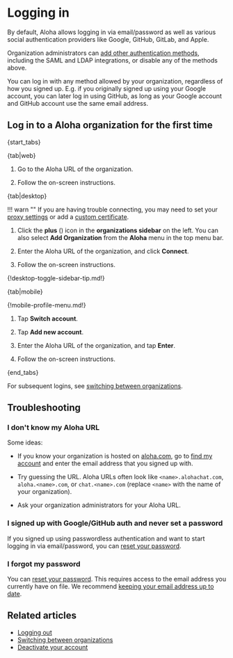 # Logging in

By default, Aloha allows logging in via email/password as well as
various social authentication providers like Google, GitHub, GitLab,
and Apple.

Organization administrators can
[add other authentication methods](/help/configure-authentication-methods),
including the SAML and LDAP integrations, or disable any of the methods above.

You can log in with any method allowed by your organization, regardless of
how you signed up. E.g. if you originally signed up using your Google
account, you can later log in using GitHub, as long as your Google account
and GitHub account use the same email address.

## Log in to a Aloha organization for the first time

{start_tabs}

{tab|web}

1. Go to the Aloha URL of the organization.

1. Follow the on-screen instructions.

{tab|desktop}

!!! warn ""
    If you are having trouble connecting, you may need to set your
    [proxy settings](/help/connect-through-a-proxy) or add a
    [custom certificate](/help/custom-certificates).

1. Click the **plus** (<i class="fa fa-plus"></i>) icon in the
**organizations sidebar** on the left. You can also select **Add Organization**
from the **Aloha** menu in the top menu bar.

1. Enter the Aloha URL of the organization, and click **Connect**.

1. Follow the on-screen instructions.

{!desktop-toggle-sidebar-tip.md!}

{tab|mobile}

{!mobile-profile-menu.md!}

1. Tap **Switch account**.

1. Tap **Add new account**.

1. Enter the Aloha URL of the organization, and tap **Enter**.

1. Follow the on-screen instructions.

{end_tabs}

For subsequent logins, see [switching between organizations](/help/switching-between-organizations).

## Troubleshooting

### I don't know my Aloha URL

Some ideas:

* If you know your organization is hosted on
  [aloha.com](https://aloha.com), go to [find my
  account](https://aloha.com/accounts/find/) and enter the email
  address that you signed up with.

* Try guessing the URL. Aloha URLs often look like `<name>.alohachat.com`,
 `aloha.<name>.com`, or `chat.<name>.com` (replace `<name>` with the name of your
  organization).

* Ask your organization administrators for your Aloha URL.

### I signed up with Google/GitHub auth and never set a password

If you signed up using passwordless authentication and want to start logging
in via email/password, you can
[reset your password](/help/change-your-password).

### I forgot my password

You can [reset your password](/help/change-your-password). This requires
access to the email address you currently have on file. We recommend
[keeping your email address up to date](change-your-email-address).

## Related articles

* [Logging out](logging-out)
* [Switching between organizations](switching-between-organizations)
* [Deactivate your account](deactivate-your-account)
